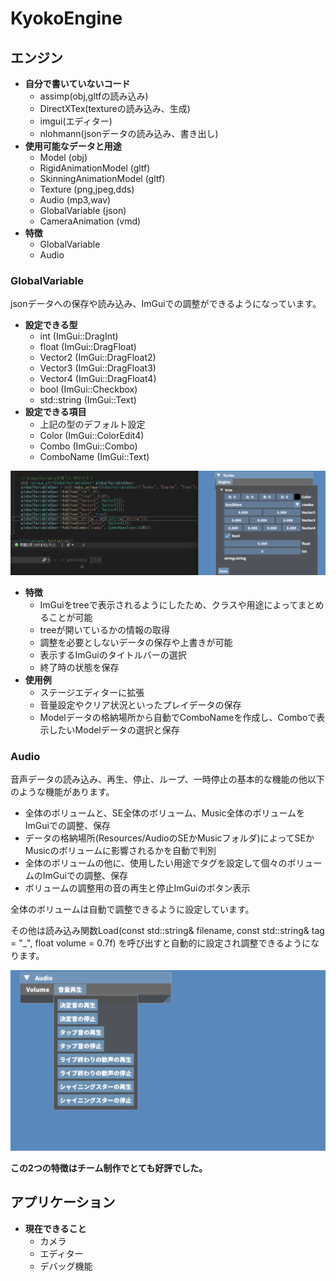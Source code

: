 # KyokoEngine

## エンジン
- **自分で書いていないコード**
    * assimp(obj,gltfの読み込み)
    * DirectXTex(textureの読み込み、生成)
    * imgui(エディター)
    * nlohmann(jsonデータの読み込み、書き出し)
- **使用可能なデータと用途**
    * Model (obj)
    * RigidAnimationModel (gltf)
    * SkinningAnimationModel (gltf)
    * Texture (png,jpeg,dds)
    * Audio (mp3,wav)
    * GlobalVariable (json)
    * CameraAnimation (vmd)
- **特徴**
    * GlobalVariable
    * Audio

### GlobalVariable
jsonデータへの保存や読み込み、ImGuiでの調整ができるようになっています。
- **設定できる型**
    * int (ImGui::DragInt)
    * float (ImGui::DragFloat)
    * Vector2 (ImGui::DragFloat2)
    * Vector3 (ImGui::DragFloat3)
    * Vector4 (ImGui::DragFloat4)
    * bool (ImGui::Checkbox)
    * std::string (ImGui::Text)
- **設定できる項目**
    * 上記の型のデフォルト設定
    * Color (ImGui::ColorEdit4)
    * Combo (ImGui::Combo)
    * ComboName (ImGui::Text)

![GlobalVariableの設定](https://github.com/MizukamiKotaro/KyokoEngine/blob/master/githubResources/kyokoGlobal.png)

- **特徴**
    * ImGuiをtreeで表示されるようにしたため、クラスや用途によってまとめることが可能
    * treeが開いているかの情報の取得
    * 調整を必要としないデータの保存や上書きが可能
    * 表示するImGuiのタイトルバーの選択
    * 終了時の状態を保存
- **使用例**
    * ステージエディターに拡張
    * 音量設定やクリア状況といったプレイデータの保存
    * Modelデータの格納場所から自動でComboNameを作成し、Comboで表示したいModelデータの選択と保存


### Audio
音声データの読み込み、再生、停止、ループ、一時停止の基本的な機能の他以下のような機能があります。
* 全体のボリュームと、SE全体のボリューム、Music全体のボリュームをImGuiでの調整、保存
* データの格納場所(Resources/AudioのSEかMusicフォルダ)によってSEかMusicのボリュームに影響されるかを自動で判別
* 全体のボリュームの他に、使用したい用途でタグを設定して個々のボリュームのImGuiでの調整、保存
* ボリュームの調整用の音の再生と停止ImGuiのボタン表示

全体のボリュームは自動で調整できるように設定しています。

その他は読み込み関数Load(const std::string& filename, const std::string& tag = "_", float volume = 0.7f)
を呼び出すと自動的に設定され調整できるようになります。

![AudioのImGui](https://github.com/MizukamiKotaro/KyokoEngine/blob/master/githubResources/audio.gif)

**この2つの特徴はチーム制作でとても好評でした。**
## アプリケーション
- **現在できること**
    * カメラ
    * エディター
    * デバッグ機能
